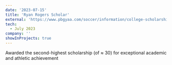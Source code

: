 ```yaml
---
date: '2023-07-15'
title: 'Ryan Rogers Scholar'
external: 'https://www.pbgyaa.com/soccer/information/college-scholarship/'
tech:
  - July 2023
company: ''
showInProjects: true
---
```


Awarded the second-highest scholarship (of ≈ 30) for exceptional academic and athletic achievement
